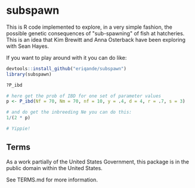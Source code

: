 # subspawn

This is R code implemented to explore, in a very 
simple fashion, the possible genetic consequences
of "sub-spawning" of fish at hatcheries.  This is an idea
that Kim Brewitt and Anna Osterback have been exploring with
Sean Hayes.


If you want to play around with it you can do like:
```r
devtools::install_github("eriqande/subspawn")
library(subspawn)

?P_ibd

# here get the prob of IBD for one set of parameter values
p <- P_ibd(Nf = 70, Nm = 70, nf = 10, y = .4, d = 4, r = .7, s = 3)

# and do get the inbreeding Ne you can do this:
1/(2 * p)

# Yippie!
```
## Terms 

As a work partially of the United States Government, this package is in the
public domain within the United States. 

See TERMS.md for more information.

